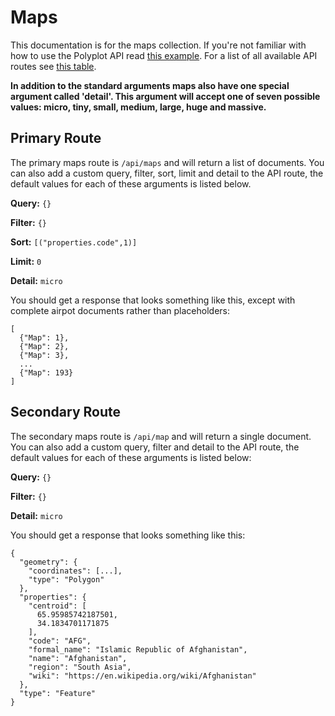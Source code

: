 # Maps

This documentation is for the maps collection. If you're not familiar with how to use the Polyplot API read [this example](https://github.com/jgphilpott/polyplot/tree/master/docs/api#example). For a list of all available API routes see [this table](https://github.com/jgphilpott/polyplot/tree/master/docs/api#routes).

**In addition to the standard arguments maps also have one special argument called 'detail'. This argument will accept one of seven possible values: micro, tiny, small, medium, large, huge and massive.**

## Primary Route

The primary maps route is `/api/maps` and will return a list of documents. You can also add a custom query, filter, sort, limit and detail to the API route, the default values for each of these arguments is listed below.

**Query:** `{}`

**Filter:** `{}`

**Sort:** `[("properties.code",1)]`

**Limit:** `0`

**Detail:** `micro`

You should get a response that looks something like this, except with complete airpot documents rather than placeholders:

```
[
  {"Map": 1},
  {"Map": 2},
  {"Map": 3},
  ...
  {"Map": 193}
]
```

## Secondary Route

The secondary maps route is `/api/map` and will return a single document. You can also add a custom query, filter and detail to the API route, the default values for each of these arguments is listed below:

**Query:** `{}`

**Filter:** `{}`

**Detail:** `micro`

You should get a response that looks something like this:

```
{
  "geometry": {
    "coordinates": [...],
    "type": "Polygon"
  }, 
  "properties": {
    "centroid": [
      65.95985742187501, 
      34.1834701171875
    ], 
    "code": "AFG", 
    "formal_name": "Islamic Republic of Afghanistan", 
    "name": "Afghanistan", 
    "region": "South Asia", 
    "wiki": "https://en.wikipedia.org/wiki/Afghanistan"
  }, 
  "type": "Feature"
}
```
